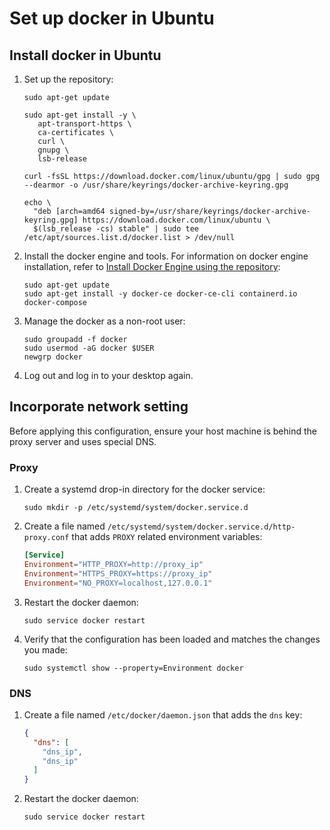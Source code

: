 # Set up docker in Ubuntu

## Install docker in Ubuntu

1. Set up the repository:

   ```shell
   sudo apt-get update

   sudo apt-get install -y \
      apt-transport-https \
      ca-certificates \
      curl \
      gnupg \
      lsb-release

   curl -fsSL https://download.docker.com/linux/ubuntu/gpg | sudo gpg --dearmor -o /usr/share/keyrings/docker-archive-keyring.gpg

   echo \
     "deb [arch=amd64 signed-by=/usr/share/keyrings/docker-archive-keyring.gpg] https://download.docker.com/linux/ubuntu \
     $(lsb_release -cs) stable" | sudo tee /etc/apt/sources.list.d/docker.list > /dev/null
   ```

2. Install the docker engine and tools. For information on docker engine installation, refer to [Install Docker Engine using the repository](https://docs.docker.com/engine/install/ubuntu/#install-using-the-repository):

   ```shell
   sudo apt-get update
   sudo apt-get install -y docker-ce docker-ce-cli containerd.io docker-compose
   ```

3. Manage the docker as a non-root user:

   ```shell
   sudo groupadd -f docker
   sudo usermod -aG docker $USER
   newgrp docker
   ```

4. Log out and log in to your desktop again.

## Incorporate network setting

Before applying this configuration, ensure your host machine is behind the proxy server and uses special DNS.

### Proxy

1. Create a systemd drop-in directory for the docker service:

   ```shell
   sudo mkdir -p /etc/systemd/system/docker.service.d
   ```

2. Create a file named `/etc/systemd/system/docker.service.d/http-proxy.conf` that adds `PROXY` related environment variables:

   ```conf
   [Service]
   Environment="HTTP_PROXY=http://proxy_ip"
   Environment="HTTPS_PROXY=https://proxy_ip"
   Environment="NO_PROXY=localhost,127.0.0.1"
   ```

3. Restart the docker daemon:

   ```shell
   sudo service docker restart
   ```

4. Verify that the configuration has been loaded and matches the changes you made:

   ```shell
   sudo systemctl show --property=Environment docker
   ```

### DNS

1. Create a file named `/etc/docker/daemon.json` that adds the `dns` key:

   ```json
   {
     "dns": [
       "dns_ip",
       "dns_ip"
     ]
   }
   ```

2. Restart the docker daemon:

   ```shell
   sudo service docker restart
   ```
